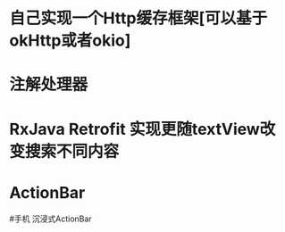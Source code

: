# 自己实现一个Http缓存框架[可以基于okHttp或者okio]

# 注解处理器


# RxJava Retrofit 实现更随textView改变搜索不同内容

# ActionBar


#手机 沉浸式ActionBar
